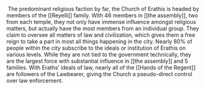  The predominant religious faction by far, the Church of Erathis is headed by members of the [[Reyelli]] family. With 46 members in [[the assembly]], two from each temple, they not only have immense influence amongst religious matters, but actually have the most members from an individual group. They claim to oversee all matters of law and civilization, which gives them a free reign to take a part in most all things happening in the city. Nearly 80% of people within the city subscribe to the ideals or institution of Erathis on various levels. While they are not tied to the government technically, they are the largest force with substantial influence in [[the assembly]] and 5 families. With Eraths’ ideals of law, nearly all of the [[Hands of the Regent]] are followers of the Lawbearer, giving the Church a pseudo-direct control over law enforcement.